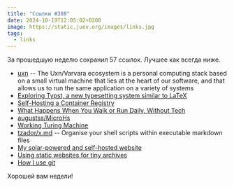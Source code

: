 ```yaml
---
title: "Ссылки #308"
date: 2024-10-19T12:05:02+0300
image: https://static.juev.org/images/links.jpg
tags: 
  - links
---
```


За прошедшую неделю сохранил 57 ссылок. Лучшее как всегда ниже.

- [uxn](https://100r.co/site/uxn.html) -- The Uxn/Varvara ecosystem is a personal computing stack based on a small virtual machine that lies at the heart of our software, and that allows us to run the same application on a variety of systems
- [Exploring Typst, a new typesetting system similar to LaTeX](https://blog.jreyesr.com/posts/typst/)
- [Self-Hosting a Container Registry](https://packagemain.tech/p/self-hosting-a-container-registry)
- [What Happens When You Walk or Run Daily, Without Tech](https://zenhabits.net/tech-free/)
- [augustss/MicroHs](https://github.com/augustss/MicroHs)
- [Working Turing Machine](https://ideas.lego.com/projects/10a3239f-4562-4d23-ba8e-f4fc94eef5c7)
- [tzador/x.md](https://github.com/tzador/x.md) -- Organise your shell scripts within executable markdown files
- [My solar-powered and self-hosted website](https://dri.es/my-solar-powered-and-self-hosted-website)
- [Using static websites for tiny archives](https://alexwlchan.net/2024/static-websites/)
- [How I use git](https://registerspill.thorstenball.com/p/how-i-use-git)

Хорошей вам недели!
